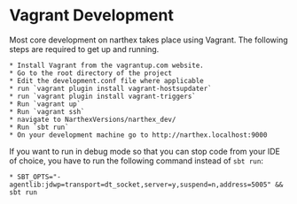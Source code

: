 # Vagrant Development

Most core development on narthex takes place using Vagrant. The following
steps are required to get up and running.

    * Install Vagrant from the vagrantup.com website.
    * Go to the root directory of the project
    * Edit the development.conf file where applicable
    * run `vagrant plugin install vagrant-hostsupdater`
    * run `vagrant plugin install vagrant-triggers`
    * Run `vagrant up`
    * Run `vagrant ssh`
    * navigate to NarthexVersions/narthex_dev/
    * Run `sbt run`
    * On your development machine go to http://narthex.localhost:9000
    
If you want to run in debug mode so that you can stop code from your IDE
of choice, you have to run the following command instead of `sbt run`: 

    * SBT_OPTS="-agentlib:jdwp=transport=dt_socket,server=y,suspend=n,address=5005" && sbt run

